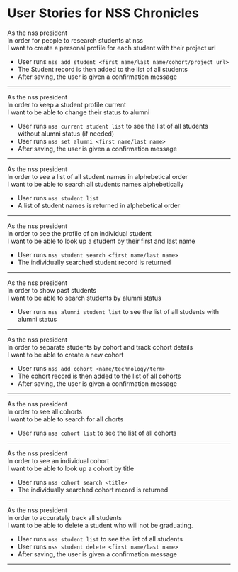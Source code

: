 User Stories for NSS Chronicles
==============================

As the nss president<br />
In order for people to research students at nss</br>
I want to create a personal profile for each student with their project url

  - User runs `nss add student <first name/last name/cohort/project url>`
  - The Student record is then added to the list of all students
  - After saving, the user is given a confirmation message

<hr />

As the nss president<br />
In order to keep a student profile current<br />
I want to be able to change their status to alumni

  - User runs `nss current student list` to see the list of all students without alumni status (if needed)
  - User runs `nss set alumni <first name/last name>`
  - After saving, the user is given a confirmation message

<hr />

As the nss president<br />
In order to see a list of all student names in alphebetical order<br />
I want to be able to search all students names alphebetically

  - User runs `nss student list`
  - A list of student names is returned in alphebetical order

<hr />

As the nss president<br />
In order to see the profile of an individual student<br />
I want to be able to look up a student by their first and last name

  - User runs `nss student search <first name/last name>`
  - The individually searched student record is returned

<hr />

As the nss president<br />
In order to show past students<br />
I want to be able to search students by alumni status

  - User runs `nss alumni student list` to see the list of all students with alumni status

<hr />

As the nss president<br />
In order to separate students by cohort and track cohort details<br />
I want to be able to create a new cohort

  - User runs `nss add cohort <name/technology/term>`
  - The cohort record is then added to the list of all cohorts
  - After saving, the user is given a confirmation message

<hr />

As the nss president<br />
In order to see all cohorts<br />
I want to be able to search for all chorts

  - User runs `nss cohort list` to see the list of all cohorts

<hr />

As the nss president<br />
In order to see an individual cohort<br />
I want to be able to look up a cohort by title

  - User runs `nss cohort search <title>`
  - The individually searched cohort record is returned

<hr />

As the nss president<br />
In order to accurately track all students<br />
I want to be able to delete a student who will not be graduating.

  - User runs `nss student list` to see the list of all students
  - User runs `nss student delete <first name/last name>`
  - After saving, the user is given a confirmation message

<hr />
